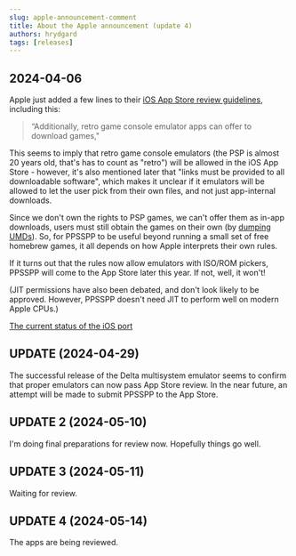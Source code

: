 ```yaml
---
slug: apple-announcement-comment
title: About the Apple announcement (update 4)
authors: hrydgard
tags: [releases]
---
```


## 2024-04-06

Apple just added a few lines to their [iOS App Store review guidelines](https://developer.apple.com/app-store/review/guidelines/), including this:

> “Additionally, retro game console emulator apps can offer to download games,"

This seems to imply that retro game console emulators (the PSP is almost 20 years old, that's has to count as "retro") will be allowed in the iOS App Store - however, it's also mentioned later that "links must be provided to all downloadable software", which makes it unclear if it emulators will be allowed to let the user pick from their own files, and not just app-internal downloads.

Since we don't own the rights to PSP games, we can't offer them as in-app downloads, users must still obtain the games on their own (by [dumping UMDs](/docs/getting-started/dumping-games)). So, for PPSSPP to be useful beyond running a small set of free homebrew games, it all depends on how Apple interprets their own rules.

If it turns out that the rules now allow emulators with ISO/ROM pickers, PPSSPP will come to the App Store later this year. If not, well, it won't!

(JIT permissions have also been debated, and don't look likely to be approved. However, PPSSPP doesn't need JIT to perform well on modern Apple CPUs.)

[The current status of the iOS port](/docs/reference/ios-support/)

## UPDATE (2024-04-29)

The successful release of the Delta multisystem emulator seems to confirm that proper emulators can now pass App Store review. In the near future, an attempt will be made to submit PPSSPP to the App Store.

## UPDATE 2 (2024-05-10)

I'm doing final preparations for review now. Hopefully things go well.

## UPDATE 3 (2024-05-11)

Waiting for review.

## UPDATE 4 (2024-05-14)

The apps are being reviewed.